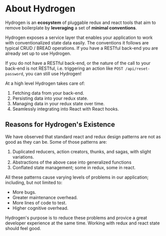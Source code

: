 # About Hydrogen

Hydrogen is an **ecosystem** of pluggable redux and react tools that aim to remove boilerplate by **leveraging** a set of **minimal conventions**.

Hydrogen exposes a service layer that enables your application to work with conventionalized state data easily. The conventions it follows are typical CRUD / BREAD operations. If you have a RESTful back-end you are already set up to use Hydrogen.

If you do not have a RESTful back-end, or the nature of the call to your back-end is not RESTful, i.e. triggering an action like `POST /api/reset-password`, you can still use Hydrogen!

At a high level Hydrogen takes care of:

1. Fetching data from your back-end.
2. Persisting data into your redux state.
3. Managing data in your redux state over time.
4. Seamlessly integrating into React with React hooks.

## Reasons for Hydrogen's Existence

We have observed that standard react and redux design patterns are not as good as they can be. Some of those patterns are:

1. Duplicated reducers, action creators, thunks, and sagas, with slight variations.
2. Abstractions of the above case into generalized functions
3. Conflated state management; some in redux, some in react.

All these patterns cause varying levels of problems in our application; including, but not limited to:

* More bugs.
* Greater maintenance overhead.
* More lines of code to test.
* Higher cognitive overhead.

Hydrogen's purpose is to reduce these problems and provice a great developer experience at the same time. Working with redux and react state should feel good.

